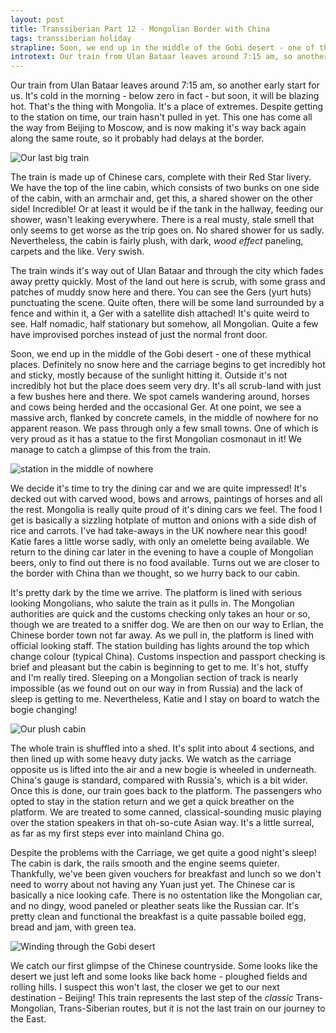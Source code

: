 ```yaml
---
layout: post
title: Transsiberian Part 12 - Mongolian Border with China
tags: transsiberian holiday
strapline: Soon, we end up in the middle of the Gobi desert - one of these mythical places.
introtext: Our train from Ulan Bataar leaves around 7:15 am, so another early start for us. It's cold in the morning - below zero in fact - but soon, it will be blazing hot. That's the thing with Mongolia. It's a place of extremes. Despite getting to the station on time, our train hasn't pulled in yet. This one has come all the way from Beijing to Moscow, and is now making it's way back again along the same route, so it probably had delays at the border.
---
```


Our train from Ulan Bataar leaves around 7:15 am, so another early start for us. It's cold in the morning - below zero in fact - but soon, it will be blazing hot. That's the thing with Mongolia. It's a place of extremes. Despite getting to the station on time, our train hasn't pulled in yet. This one has come all the way from Beijing to Moscow, and is now making it's way back again along the same route, so it probably had delays at the border.

![Our last big train](https://farm9.staticflickr.com/8685/16963825496_647e14c9a4.jpg)

The train is made up of Chinese cars, complete with their Red Star livery. We have the top of the line cabin, which consists of two bunks on one side of the cabin, with an armchair and, get this, a shared shower on the other side! Incredible! Or at least it would be if the tank in the hallway, feeding our shower, wasn't leaking everywhere. There is a real musty, stale smell that only seems to get worse as the trip goes on. No shared shower for us sadly. Nevertheless, the cabin is fairly plush, with dark, *wood effect* paneling, carpets and the like. Very swish.

The train winds it's way out of Ulan Bataar and through the city which fades away pretty quickly. Most of the land out here is scrub, with some grass and patches of muddy snow here and there. You can see the Gers (yurt huts) punctuating the scene. Quite often, there will be some land surrounded by a fence and within it, a Ger with a satellite dish attached! It's quite weird to see. Half nomadic, half stationary but somehow, all Mongolian. Quite a few have improvised porches instead of just the normal front door.

Soon, we end up in the middle of the Gobi desert - one of these mythical places. Definitely no snow here and the carriage begins to get incredibly hot and sticky, mostly because of the sunlight hitting it. Outside it's not incredibly hot but the place does seem very dry. It's all scrub-land with just a few bushes here and there. We spot camels wandering around, horses and cows being herded and the occasional Ger. At one point, we see a massive arch, flanked by concrete camels, in the middle of nowhere for no apparent reason. We pass through only a few small towns. One of which is very proud as it has a statue to the first Mongolian cosmonaut in it! We manage to catch a glimpse of this from the train.

![station in the middle of nowhere](https://farm9.staticflickr.com/8746/16963824036_7c535de116.jpg)

We decide it's time to try the dining car and we are quite impressed! It's decked out with carved wood, bows and arrows, paintings of horses and all the rest. Mongolia is really quite proud of it's dining cars we feel. The food I get is basically a sizzling hotplate of mutton and onions with a side dish of rice and carrots. I've had take-aways in the UK nowhere near this good! Katie fares a little worse sadly, with only an omelette being available. We return to the dining car later in the evening to have a couple of Mongolian beers, only to find out there is no food available. Turns out we are closer to the border with China than we thought, so we hurry back to our cabin.

It's pretty dark by the time we arrive. The platform is lined with serious looking Mongolians, who salute the train as it pulls in. The Mongolian authorities are quick and the customs checking only takes an hour or so, though we are treated to a sniffer dog. We are then on our way to Erlian, the Chinese border town not far away. As we pull in, the platform is lined with official looking staff. The station building has lights around the top which change colour (typical China). Customs inspection and passport checking is brief and pleasant but the cabin is beginning to get to me. It's hot, stuffy and I'm really tired. Sleeping on a Mongolian section of track is nearly impossible (as we found out on our way in from Russia) and the lack of sleep is getting to me. Nevertheless, Katie and I stay on board to watch the bogie changing!

![Our plush cabin](https://farm9.staticflickr.com/8746/16963824036_7c535de116.jpg)

The whole train is shuffled into a shed. It's split into about 4 sections, and then lined up with some heavy duty jacks. We watch as the carriage opposite us is lifted into the air and a new bogie is wheeled in underneath. China's gauge is standard, compared with Russia's, which is a bit wider. Once this is done, our train goes back to the platform. The passengers who opted to stay in the station return and we get a quick breather on the platform. We are treated to some canned, classical-sounding music playing over the station speakers in that oh-so-cute Asian way. It's a little surreal, as far as my first steps ever into mainland China go.

Despite the problems with the Carriage, we get quite a good night's sleep! The cabin is dark, the rails smooth and the engine seems quieter. Thankfully, we've been given vouchers for breakfast and lunch so we don't need to worry about not having any Yuan just yet. The Chinese car is basically a nice looking cafe. There is no ostentation like the Mongolian car, and no dingy, wood paneled or pleather seats like the Russian car. It's pretty clean and functional the breakfast is a quite passable boiled egg, bread and jam, with green tea.

![Winding through the Gobi desert](https://farm8.staticflickr.com/7609/16802331410_5122b4a959.jpg)

We catch our first glimpse of the Chinese countryside. Some looks like the desert we just left and some looks like back home - ploughed fields and rolling hills. I suspect this won't last, the closer we get to our next destination - Beijing! This train represents the last step of the *classic* Trans-Mongolian, Trans-Siberian routes, but it is not the last train on our journey to the East. 